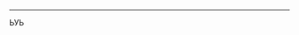 -----------------------------------------------------------------------------------------------------------
ЬУЬ
